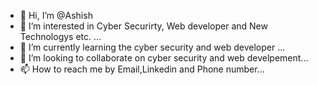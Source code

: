 - 👋 Hi, I’m @Ashish
- 👀 I’m interested in Cyber Securirty, Web developer and New Technologys etc. ...
- 🌱 I’m currently learning the cyber security and web developer ...
- 💞️ I’m looking to collaborate on cyber security and web develpement...
- 📫 How to reach me by Email,Linkedin and Phone number...

<!---
Ashish\Ashish is a ✨ special ✨ repository because its `README.md` (this file) appears on your GitHub profile.
You can click the Preview link to take a look at your changes.
--->

